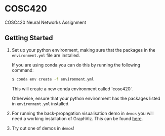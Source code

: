 # COSC420
COSC420 Neural Networks Assignment

## Getting Started
1.  Set up your python environment, making sure that the packages in the `environment.yml` file are installed.

    If you are using conda you can do this by running the following command:
    ```bash
    $ conda env create -f environment.yml
    ```
    This will create a new conda environment called 'cosc420'.

    Otherwise, ensure that your python environment has the packages listed in `environment.yml` installed.

2.  For running the back-propagation visualisation demo in `demos` you will need a working installation of GraphViz.
    This can be found [here](https://graphviz.gitlab.io/download/).
3.  Try out one of demos in `demos`!
